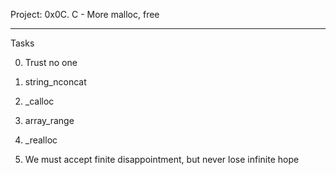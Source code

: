 Project: 0x0C. C - More malloc, free

_______________________________________________________________________________

Tasks

0. Trust no one

1. string_nconcat

2. _calloc

3. array_range

4. _realloc

5. We must accept finite disappointment, but never lose infinite hope